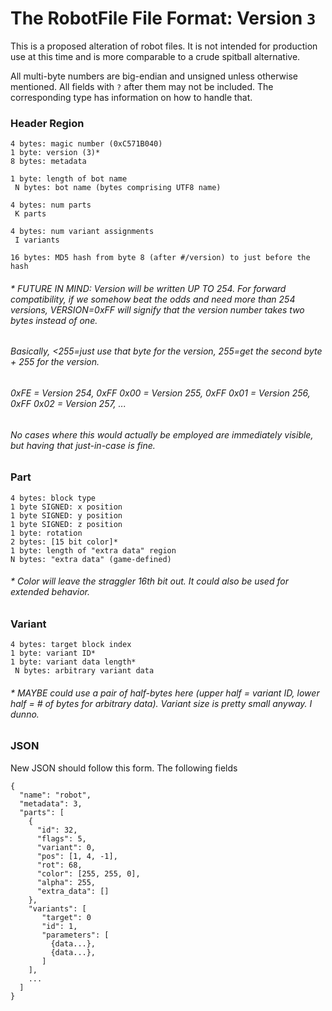 # The RobotFile File Format: Version `3`

This is a proposed alteration of robot files. It is not intended for production use at this time and is more comparable to a crude spitball alternative.

All multi-byte numbers are big-endian and unsigned unless otherwise mentioned.
All fields with `?` after them may not be included. The corresponding type has information on how to handle that.

### Header Region
```
4 bytes: magic number (0xC571B040)
1 byte: version (3)*
8 bytes: metadata

1 byte: length of bot name
 N bytes: bot name (bytes comprising UTF8 name)

4 bytes: num parts
 K parts
 
4 bytes: num variant assignments
 I variants

16 bytes: MD5 hash from byte 8 (after #/version) to just before the hash
```
###### * FUTURE IN MIND: Version will be written UP TO 254. For forward compatibility, if we somehow beat the odds and need more than 254 versions, VERSION=0xFF will signify that the version number takes *two bytes* instead of one. 
###### Basically, <255=just use that byte for the version, 255=get the second byte + 255 for the version.
###### 0xFE = Version 254, 0xFF 0x00 = Version 255, 0xFF 0x01 = Version 256, 0xFF 0x02 = Version 257, ...
###### No cases where this would actually be employed are immediately visible, but having that just-in-case is fine.

### Part
```
4 bytes: block type
1 byte SIGNED: x position
1 byte SIGNED: y position
1 byte SIGNED: z position
1 byte: rotation
2 bytes: [15 bit color]*
1 byte: length of "extra data" region
N bytes: "extra data" (game-defined)
```
###### * Color will leave the straggler 16th bit out. It could also be used for extended behavior.

### Variant
```
4 bytes: target block index
1 byte: variant ID*
1 byte: variant data length*
 N bytes: arbitrary variant data
```
###### * MAYBE could use a pair of half-bytes here (upper half = variant ID, lower half = # of bytes for arbitrary data). Variant size is pretty small anyway. I dunno.

### JSON
New JSON should follow this form. The following fields 
```
{
  "name": "robot",
  "metadata": 3,
  "parts": [
    {
      "id": 32,
      "flags": 5,
      "variant": 0,
      "pos": [1, 4, -1],
      "rot": 68,
      "color": [255, 255, 0],
      "alpha": 255,
      "extra_data": []
    },
    "variants": [
       "target": 0
       "id": 1,
       "parameters": [
         {data...},
         {data...},
       ]
    ],
    ...
  ]
}
```
